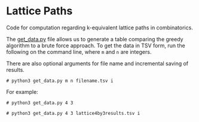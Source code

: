 # Lattice Paths

Code for computation regarding k-equivalent lattice paths in combinatorics.

The [get_data.py](https://github.com/ejyager00/lattice_paths/blob/master/get_data.py) file allows us to generate a table comparing the greedy algorithm to a brute force approach. To get the data in TSV form, run the following on the command line, where `m` and `n` are integers.

There are also optional arguments for file name and incremental saving of results.

```
# python3 get_data.py m n filename.tsv i
```

For example:


```
# python3 get_data.py 4 3
```


```
# python3 get_data.py 4 3 lattice4by3results.tsv i
```
